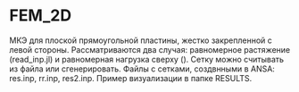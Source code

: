 # FEM_2D

МКЭ для плоской прямоугольной пластины, жестко закрепленной с левой стороны. Рассматриваются два случая: равномерное растяжение (read_inp.jl) и равномерная нагрузка сверху (). Сетку можно считывать из файла или сгенерировать. Файлы с сетками, создвнными в ANSA: res.inp, rr.inp, res2.inp. Пример визуализации в папке RESULTS. 
